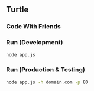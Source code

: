 ## Turtle
### Code With Friends

### Run (Development)
```bash
node app.js
```

### Run (Production & Testing)
```bash
node app.js -h domain.com -p 80
```